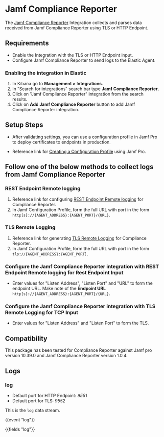 # Jamf Compliance Reporter

The [Jamf Compliance Reporter](https://docs.jamf.com/compliance-reporter/documentation/Compliance_Reporter_Overview.html) Integration collects and parses data received from Jamf Compliance Reporter using TLS or HTTP Endpoint.  

## Requirements
- Enable the Integration with the TLS or HTTP Endpoint input.
- Configure Jamf Compliance Reporter to send logs to the Elastic Agent.

### Enabling the integration in Elastic

1. In Kibana go to **Management > Integrations**.
2. In "Search for integrations" search bar type **Jamf Compliance Reporter**.
3. Click on "Jamf Compliance Reporter" integration from the search results.
4. Click on **Add Jamf Compliance Reporter** button to add Jamf Compliance Reporter integration.

## Setup Steps

- After validating settings, you can use a configuration profile in Jamf Pro to deploy certificates to endpoints in production.

- Reference link for [Creating a Configuration Profile](https://docs.jamf.com/compliance-reporter/documentation/Configuring_Compliance_Reporter_Properties_Using_Jamf_Pro.html) using Jamf Pro.

## Follow one of the below methods to collect logs from Jamf Compliance Reporter

### REST Endpoint Remote logging
1. Reference link for configuring [REST Endpoint Remote logging](https://docs.jamf.com/compliance-reporter/documentation/REST_Endpoint_Remote_Logging.html) for Compliance Reporter.
2. In Jamf Configuration Profile, form the full URL with port in the form `http[s]://{AGENT_ADDRESS}:{AGENT_PORT}/{URL}`.

### TLS Remote Logging
1. Reference link for generating [TLS Remote Logging](https://docs.jamf.com/compliance-reporter/documentation/TLS_Remote_Logging.html) for Compliance Reporter.
2. In Jamf Configuration Profile, form the full URL with port in the form `tls://{AGENT_ADDRESS}:{AGENT_PORT}`.

### Configure the Jamf Compliance Reporter integration with REST Endpoint Remote logging for Rest Endpoint Input

- Enter values for "Listen Address", "Listen Port" and "URL" to form the endpoint URL. Make note of the **Endpoint URL** `http[s]://{AGENT_ADDRESS}:{AGENT_PORT}/{URL}`.

### Configure the Jamf Compliance Reporter integration with TLS Remote Logging for TCP Input

- Enter values for "Listen Address" and "Listen Port" to form the TLS.

## Compatibility
This package has been tested for Compliance Reporter against Jamf pro version 10.39.0 and Jamf Compliance Reporter version 1.0.4.

## Logs

### log

- Default port for HTTP Endpoint: _9551_  
- Default port for TLS: _9552_

This is the `log` data stream.

{{event "log"}}

{{fields "log"}}
